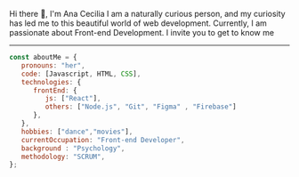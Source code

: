 
Hi there 👋, I'm Ana Cecilia 
I am a naturally curious person, and my curiosity has led me to this beautiful world of web development. Currently, I am passionate about Front-end Development. I invite you to get to know me 

---

```javascript
const aboutMe = {
   pronouns: "her",
   code: [Javascript, HTML, CSS],
   technologies: {
      frontEnd: {
         js: ["React"],
         others: ["Node.js", "Git", "Figma" , "Firebase"]
      },
   },
   hobbies: ["dance","movies"],
   currentOccupation: "Front-end Developer",
   background : "Psychology",
   methodology: "SCRUM",
};
```
  

     
